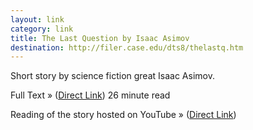 ```yaml
---
layout: link
category: link
title: The Last Question by Isaac Asimov
destination: http://filer.case.edu/dts8/thelastq.htm
---
```

Short story by science fiction great Isaac Asimov.

Full Text &raquo; ([Direct Link][text]) <span class="meta">26 minute read</span>

Reading of the story hosted on YouTube &raquo; ([Direct Link][audio])

[text]: http://www.multivax.com/last_question.html
[audio]: http://youtube.com/watch?v=ojEq-tTjcc0
